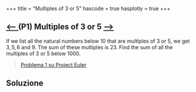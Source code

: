 +++
title = "Multiples of 3 or 5"
hascode = true
hasplotly = true
+++

## [⟵ ](/activity/project_euler/problem_0/) (P1) Multiples of 3 or 5 [ ⟶](/activity/project_euler/problem_2/)


If we list all the natural numbers below $10$ that are multiples of $3$ or $5$, we get $3, 5, 6$ and $9$. The sum of these multiples is $23$.
Find the sum of all the multiples of $3$ or $5$ below $1000$.

>[Problema 1 su Project Euler](https://projecteuler.net/problem=1)

## Soluzione
